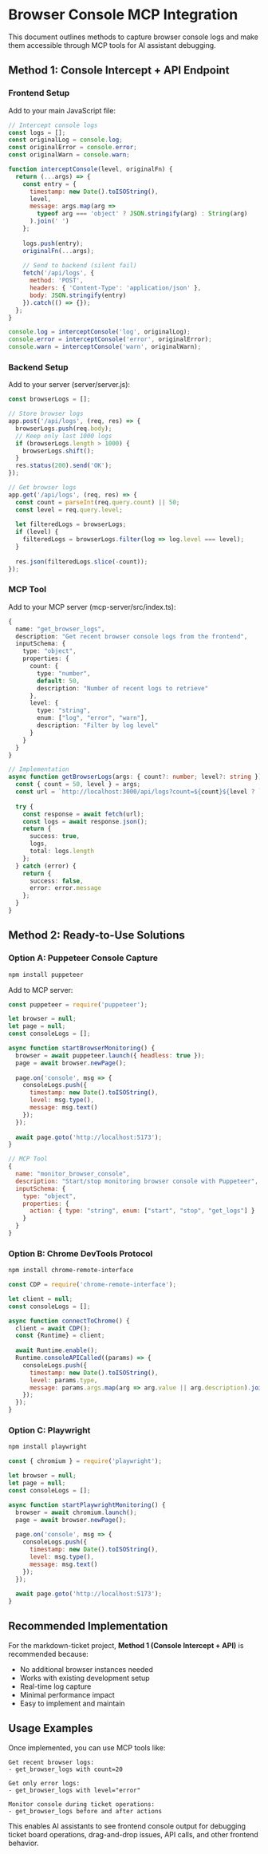 # Browser Console MCP Integration

This document outlines methods to capture browser console logs and make them accessible through MCP tools for AI assistant debugging.

## Method 1: Console Intercept + API Endpoint

### Frontend Setup

Add to your main JavaScript file:

```javascript
// Intercept console logs
const logs = [];
const originalLog = console.log;
const originalError = console.error;
const originalWarn = console.warn;

function interceptConsole(level, originalFn) {
  return (...args) => {
    const entry = {
      timestamp: new Date().toISOString(),
      level,
      message: args.map(arg => 
        typeof arg === 'object' ? JSON.stringify(arg) : String(arg)
      ).join(' ')
    };
    
    logs.push(entry);
    originalFn(...args);
    
    // Send to backend (silent fail)
    fetch('/api/logs', {
      method: 'POST',
      headers: { 'Content-Type': 'application/json' },
      body: JSON.stringify(entry)
    }).catch(() => {});
  };
}

console.log = interceptConsole('log', originalLog);
console.error = interceptConsole('error', originalError);
console.warn = interceptConsole('warn', originalWarn);
```

### Backend Setup

Add to your server (server/server.js):

```javascript
const browserLogs = [];

// Store browser logs
app.post('/api/logs', (req, res) => {
  browserLogs.push(req.body);
  // Keep only last 1000 logs
  if (browserLogs.length > 1000) {
    browserLogs.shift();
  }
  res.status(200).send('OK');
});

// Get browser logs
app.get('/api/logs', (req, res) => {
  const count = parseInt(req.query.count) || 50;
  const level = req.query.level;
  
  let filteredLogs = browserLogs;
  if (level) {
    filteredLogs = browserLogs.filter(log => log.level === level);
  }
  
  res.json(filteredLogs.slice(-count));
});
```

### MCP Tool

Add to your MCP server (mcp-server/src/index.ts):

```typescript
{
  name: "get_browser_logs",
  description: "Get recent browser console logs from the frontend",
  inputSchema: {
    type: "object",
    properties: {
      count: { 
        type: "number", 
        default: 50,
        description: "Number of recent logs to retrieve"
      },
      level: {
        type: "string",
        enum: ["log", "error", "warn"],
        description: "Filter by log level"
      }
    }
  }
}

// Implementation
async function getBrowserLogs(args: { count?: number; level?: string }) {
  const { count = 50, level } = args;
  const url = `http://localhost:3000/api/logs?count=${count}${level ? `&level=${level}` : ''}`;
  
  try {
    const response = await fetch(url);
    const logs = await response.json();
    return {
      success: true,
      logs,
      total: logs.length
    };
  } catch (error) {
    return {
      success: false,
      error: error.message
    };
  }
}
```

## Method 2: Ready-to-Use Solutions

### Option A: Puppeteer Console Capture

```bash
npm install puppeteer
```

Add to MCP server:

```javascript
const puppeteer = require('puppeteer');

let browser = null;
let page = null;
const consoleLogs = [];

async function startBrowserMonitoring() {
  browser = await puppeteer.launch({ headless: true });
  page = await browser.newPage();
  
  page.on('console', msg => {
    consoleLogs.push({
      timestamp: new Date().toISOString(),
      level: msg.type(),
      message: msg.text()
    });
  });
  
  await page.goto('http://localhost:5173');
}

// MCP Tool
{
  name: "monitor_browser_console",
  description: "Start/stop monitoring browser console with Puppeteer",
  inputSchema: {
    type: "object",
    properties: {
      action: { type: "string", enum: ["start", "stop", "get_logs"] }
    }
  }
}
```

### Option B: Chrome DevTools Protocol

```bash
npm install chrome-remote-interface
```

```javascript
const CDP = require('chrome-remote-interface');

let client = null;
const consoleLogs = [];

async function connectToChrome() {
  client = await CDP();
  const {Runtime} = client;
  
  await Runtime.enable();
  Runtime.consoleAPICalled((params) => {
    consoleLogs.push({
      timestamp: new Date().toISOString(),
      level: params.type,
      message: params.args.map(arg => arg.value || arg.description).join(' ')
    });
  });
}
```

### Option C: Playwright

```bash
npm install playwright
```

```javascript
const { chromium } = require('playwright');

let browser = null;
let page = null;
const consoleLogs = [];

async function startPlaywrightMonitoring() {
  browser = await chromium.launch();
  page = await browser.newPage();
  
  page.on('console', msg => {
    consoleLogs.push({
      timestamp: new Date().toISOString(),
      level: msg.type(),
      message: msg.text()
    });
  });
  
  await page.goto('http://localhost:5173');
}
```

## Recommended Implementation

For the markdown-ticket project, **Method 1 (Console Intercept + API)** is recommended because:

- No additional browser instances needed
- Works with existing development setup
- Real-time log capture
- Minimal performance impact
- Easy to implement and maintain

## Usage Examples

Once implemented, you can use MCP tools like:

```
Get recent browser logs:
- get_browser_logs with count=20

Get only error logs:
- get_browser_logs with level="error"

Monitor console during ticket operations:
- get_browser_logs before and after actions
```

This enables AI assistants to see frontend console output for debugging ticket board operations, drag-and-drop issues, API calls, and other frontend behavior.
